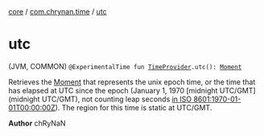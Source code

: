 [core](../index.md) / [com.chrynan.time](index.md) / [utc](./utc.md)

# utc

(JVM, COMMON) `@ExperimentalTime fun `[`TimeProvider`](-time-provider/index.md)`.utc(): `[`Moment`](-moment/index.md)

Retrieves the [Moment](-moment/index.md) that represents the unix epoch time, or the time that has elapsed at UTC since the epoch
(January 1, 1970 [midnight UTC/GMT](midnight UTC/GMT), not counting leap seconds [in ISO 8601:1970-01-01T00:00:00Z](#)). The region
for this time is static at UTC/GMT.

**Author**
chRyNaN

